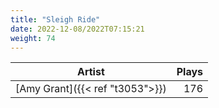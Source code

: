 ```yaml
---
title: "Sleigh Ride"
date: 2022-12-08/2022T07:15:21
weight: 74
---
```




 Artist | Plays 
----- | -----:
[Amy Grant]({{< ref "t3053">}}) | 176
